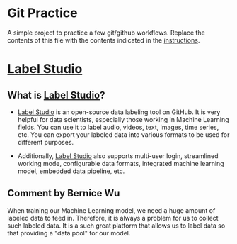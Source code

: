 # Git Practice
A simple project to practice a few git/github workflows.  Replace the contents of this file with the contents indicated in the [instructions](./instructions.md).

# [Label Studio](https://github.com/heartexlabs/label-studio)

## What is [Label Studio](https://github.com/heartexlabs/label-studio)?

- [Label Studio](https://github.com/heartexlabs/label-studio) is an open-source data labeling tool on GitHub. It is very helpful for data scientists, especially those working in Machine Learning fields. You can use it to label audio, videos, text, images, time series, etc. You can export your labeled data into various formats to be used for different purposes.

- Additionally, [Label Studio](https://github.com/heartexlabs/label-studio) also supports multi-user login, streamlined working mode, configurable data formats, integrated machine learning model, embedded data pipeline, etc.

## Comment by Bernice Wu
When training our Machine Learning model, we need a huge amount of labeled data to feed in. Therefore, it is always a problem for us to collect such labeled data. It is a such great platform that allows us to label data so that providing a "data pool" for our model.
